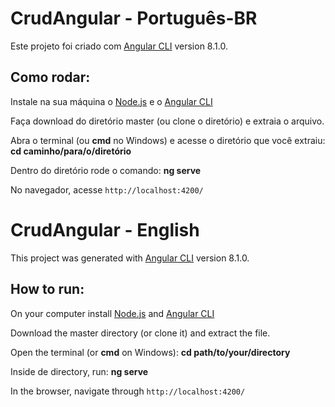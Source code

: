 # CrudAngular - Português-BR

Este projeto foi criado com [Angular CLI](https://github.com/angular/angular-cli) version 8.1.0.

## Como rodar:

Instale na sua máquina o [Node.js](https://nodejs.org/en/) e o [Angular CLI](https://cli.angular.io/)

Faça download do diretório master (ou clone o diretório) e extraia o arquivo.

Abra o terminal (ou **cmd** no Windows) e acesse o diretório que você extraiu: **cd caminho/para/o/diretório**

Dentro do diretório rode o comando: **ng serve**

No navegador, acesse `http://localhost:4200/`





# CrudAngular - English 

This project was generated with [Angular CLI](https://github.com/angular/angular-cli) version 8.1.0.

## How to run:

On your computer install [Node.js](https://nodejs.org/en/) and [Angular CLI](https://cli.angular.io/)

Download the master directory (or clone it) and extract the file.

Open the terminal (or **cmd** on Windows): **cd path/to/your/directory**

Inside de directory, run: **ng serve**

In the browser, navigate through `http://localhost:4200/`

